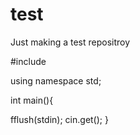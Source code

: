 # test
Just making a test repositroy


#include <iostream>

using namespace std;

int main(){


fflush(stdin);
cin.get(); 
}
